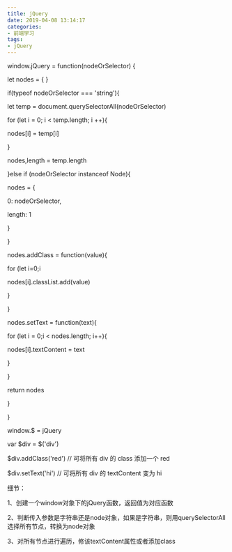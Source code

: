 ```yaml
---
title: jQuery
date: 2019-04-08 13:14:17
categories: 
- 前端学习
tags:
- jQuery
---
```

window.jQuery = function(nodeOrSelector) {

let nodes = { }

if(typeof nodeOrSelector === 'string'){

let temp = document.querySelectorAll(nodeOrSelector)

for (let i = 0; i < temp.length; i ++){

nodes[i] = temp[i]

}

nodes,length = temp.length

}else if (nodeOrSelector instanceof Node){

nodes = {

0: nodeOrSelector,

length: 1

}

}

nodes.addClass = function(value){

for (let i=0;i

nodes[i].classList.add(value)

}

}

nodes.setText = function(text){

for (let i = 0;i < nodes.length; i++){

nodes[i].textContent = text

}

}

return nodes

}

}

window.$ = jQuery

var $div = $('div')

$div.addClass('red') // 可将所有 div 的 class 添加一个 red

$div.setText('hi') // 可将所有 div 的 textContent 变为 hi



细节：

1、创建一个window对象下的jQuery函数，返回值为对应函数

2、判断传入参数是字符串还是node对象，如果是字符串，则用querySelectorAll选择所有节点，转换为node对象

3、对所有节点进行遍历，修该textContent属性或者添加class
